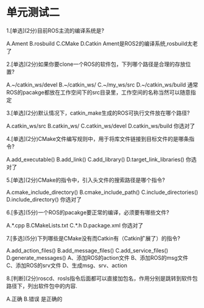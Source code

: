# 单元测试二
<quiz>
    <question>
        <p>1.[单选](2分)目前ROS主流的编译系统是?</p>
        <answer>A.Ament</answer>
        <answer>B.rosbuild</answer>
        <answer>C.CMake</answer>
        <answer correct>D.Catkin</answer>
        <explanation>Ament是ROS2的编译系统,rosbuild太老了</explanation>
    </question>
</quiz>

<quiz>
    <question>
        <p>2.[单选](2分)如果你要clone一个ROS的软件包，下列哪个路径是合理的存放位置?</p>
        <answer>A.~/catkin_ws/devel</answer>
        <answer>B.~/catkin_ws/</answer>
        <answer correct>C.~/my_ws/src</answer>
        <answer>D.~/catkin_ws/build</answer>
        <explanation>通常ROS的pacakge都放在工作空间下的src目录里，工作空间的名称当然可以随意指定</explanation>
    </question>
</quiz>

<quiz>
    <question>
        <p>3.[单选](2分)默认情况下，catkin_make生成的ROS可执行文件放在哪个路径?</p>
        <answer>A.catkin_ws/src</answer>
        <answer>B.catkin_ws/</answer>
        <answer correct>C.catkin_ws/devel</answer>
        <answer>D.catkin_ws/build</answer>
        <explanation>你选对了</explanation>
    </question>
</quiz>

<quiz>
    <question>
        <p>4.[单选](2分)CMake文件编写规则中，用于将库文件链接到目标文件的是哪条指令?</p>
        <answer>A.add_executable()</answer>
        <answer>B.add_link()</answer>
        <answer>C.add_library() </answer>
        <answer correct>D.target_link_libraries()</answer>
        <explanation>你选对了</explanation>
    </question>
</quiz>

<quiz>
    <question>
        <p>5.[单选](2分)CMake的指令中，引入头文件的搜索路径是哪个指令?</p>
        <answer>A.cmake_include_directory()</answer>
        <answer>B.cmake_include_path()</answer>
        <answer correct>C.include_directories()</answer>
        <answer>D.include_directory()</answer>
        <explanation>你选对了</explanation>
    </question>
</quiz>

<quiz>
    <question multiple>
        <p>6.[多选](5分)一个ROS的pacakge要正常的编译，必须要有哪些文件?</p>
        <answer>A.*.cpp</answer>
        <answer correct>B.CMakeLists.txt</answer>
        <answer>C.*.h</answer>
        <answer correct>D.package.xml</answer>
        <explanation>你选对了</explanation>
    </question>
</quiz>

<quiz>
    <question multiple>
        <p>7.[多选](5分)下列哪些是CMake没有而Catkin有（Catkin扩展了）的指令?</p>
        <answer correct>A.add_action_files()</answer>
        <answer correct>B.add_message_files()</answer>
        <answer correct>C.add_service_files()</answer>
        <answer correct>D.generate_messages()</answer>
        <explanation>  A、添加ROS的action文件  B、添加ROS的msg文件  C、添加ROS的srv文件  D、生成msg、srv、action</explanation>
    </question>
</quiz>

<quiz>
    <question>
        <p>8.[判断](2分)roscd、rosls指令后面都可以直接加包名，作用分别是跳转到软件包路径下，列出软件包中的内容.</p>
        <answer correct>A.正确</answer>
        <answer>B.错误</answer>
        <explanation>是正确的</explanation>
    </question>
</quiz>




